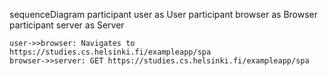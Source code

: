 sequenceDiagram
    participant user as User
    participant browser as Browser
    participant server as Server
    
    user->>browser: Navigates to https://studies.cs.helsinki.fi/exampleapp/spa
    browser->>server: GET https://studies.cs.helsinki.fi/exampleapp/spa
